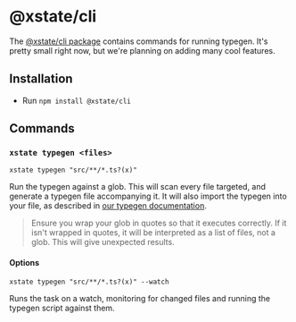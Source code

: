 # @xstate/cli

The [@xstate/cli package](https://github.com/statelyai/xstate-tools/tree/master/apps/cli) contains commands for running typegen. It's pretty small right now, but we're planning on adding many cool features.

## Installation

- Run `npm install @xstate/cli`

## Commands

### `xstate typegen <files>`

`xstate typegen "src/**/*.ts?(x)"`

Run the typegen against a glob. This will scan every file targeted, and generate a typegen file accompanying it. It will also import the typegen into your file, as described in [our typegen documentation](https://xstate.js.org/docs/guides/typescript.html#typegen-with-the-vscode-extension).

> Ensure you wrap your glob in quotes so that it executes correctly. If it isn't wrapped in quotes, it will be interpreted as a list of files, not a glob. This will give unexpected results.

#### Options

`xstate typegen "src/**/*.ts?(x)" --watch`

Runs the task on a watch, monitoring for changed files and running the typegen script against them.

